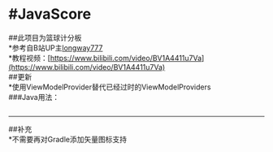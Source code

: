 #JavaScore
=======================
##此项目为篮球计分板  
*参考自B站UP主[longway777](https://space.bilibili.com/137860026)  
*教程视频：[https://www.bilibili.com/video/BV1A4411u7Va](https://www.bilibili.com/video/BV1A4411u7Va)  
##更新  
*使用ViewModelProvider替代已经过时的ViewModelProviders  
###Java用法：  
``` myViewModel =  new ViewModelProvider.AndroidViewModelFactory(getApplication()).create(MyViewModel.class); // java 
```
---------------------------------------------------------
##补充  
*不需要再对Gradle添加矢量图标支持
